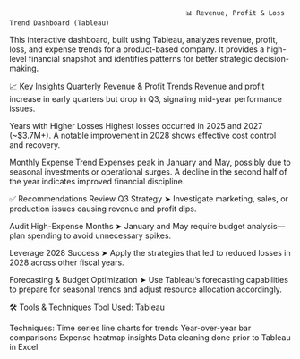                                                 📊 Revenue, Profit & Loss Trend Dashboard (Tableau)

                                                
This interactive dashboard, built using Tableau, analyzes revenue, profit, loss, and expense trends for a product-based company. It provides a high-level financial snapshot and identifies patterns for better strategic decision-making.

📈 Key Insights
Quarterly Revenue & Profit Trends
Revenue and profit increase in early quarters but drop in Q3, signaling mid-year performance issues.

Years with Higher Losses
Highest losses occurred in 2025 and 2027 (~$3.7M+).
A notable improvement in 2028 shows effective cost control and recovery.

Monthly Expense Trend
Expenses peak in January and May, possibly due to seasonal investments or operational surges.
A decline in the second half of the year indicates improved financial discipline.

✅ Recommendations
Review Q3 Strategy
➤ Investigate marketing, sales, or production issues causing revenue and profit dips.

Audit High-Expense Months
➤ January and May require budget analysis—plan spending to avoid unnecessary spikes.

Leverage 2028 Success
➤ Apply the strategies that led to reduced losses in 2028 across other fiscal years.

Forecasting & Budget Optimization
➤ Use Tableau’s forecasting capabilities to prepare for seasonal trends and adjust resource allocation accordingly.

🛠 Tools & Techniques
Tool Used: Tableau

Techniques:
Time series line charts for trends
Year-over-year bar comparisons
Expense heatmap insights
Data cleaning done prior to Tableau in Excel
